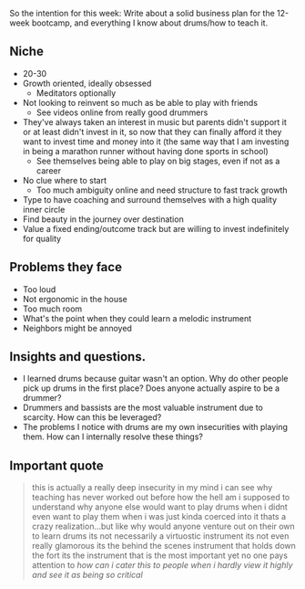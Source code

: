So the intention for this week: Write about a solid business plan for the
12-week bootcamp, and everything I know about drums/how to teach it.

## Niche

- 20-30
- Growth oriented, ideally obsessed
  - Meditators optionally
- Not looking to reinvent so much as be able to play with friends
  - See videos online from really good drummers
- They've always taken an interest in music but parents didn't support it or at least didn't invest in it, so now that they can finally afford it they want to invest time and money into it (the same way that I am investing in being a marathon runner without having done sports in school)
  - See themselves being able to play on big stages, even if not as a career
- No clue where to start
  - Too much ambiguity online and need structure to fast track growth
- Type to have coaching and surround themselves with a high quality inner circle
- Find beauty in the journey over destination
- Value a fixed ending/outcome track but are willing to invest indefinitely for quality

## Problems they face

- Too loud
- Not ergonomic in the house
- Too much room
- What's the point when they could learn a melodic instrument
- Neighbors might be annoyed

## Insights and questions.

- I learned drums because guitar wasn't an option. Why do other people pick up drums in the first place? Does anyone actually aspire to be a drummer?
- Drummers and bassists are the most valuable instrument due to scarcity. How can this be leveraged?
- The problems I notice with drums are my own insecurities with playing them. How can I internally resolve these things?

## Important quote 

> this is actually a really deep insecurity in my mind i can see why teaching
> has never worked out before how the hell am i supposed to understand why
> anyone else would want to play drums when i didnt even want to play them when
> i was just kinda coerced into it thats a crazy realization...but like why
> would anyone venture out on their own to learn drums its not necessarily a
> virtuostic instrument its not even really glamorous its the behind the scenes
> instrument that holds down the fort its the instrument that is the most
> important yet no one pays attention to *how can i cater this to people when
> i hardly view it highly and see it as being so critical*
